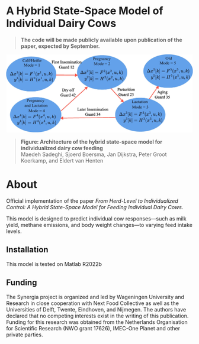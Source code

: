 # A Hybrid State-Space Model of Individual Dairy Cows
>**The code will be made publicly available upon publication of the paper, expected by September.**

![Hybrid model architecture](assets/hybrid.jpg "Hybrid model architecture")
> **Figure: Architecture of the hybrid state-space model for individualized dairy cow feeding**\
> Maedeh Sadeghi, Sjoerd Boersma, Jan Dijkstra, Peter Groot Koerkamp, and Eldert van Henten

# About
Official implementation of the paper *From Herd-Level to Individualized Control: A Hybrid State-Space Model for Feeding Individual Dairy Cows*.

This model is designed to predict individual cow responses—such as milk yield, methane emissions, and body weight changes—to varying feed intake levels.

## Installation
This model is tested on Matlab R2022b
<!-- 
## Citation
```
<<ADD CITATION IN BIBTEX FORMAT>>
```
-->

## Funding
The Synergia project is organized and led by Wageningen University and Research in close cooperation with Next Food Collective as well as the Universities of Delft, Twente, Eindhoven, and Nijmegen. The authors have declared that no competing interests exist in the writing of this publication. Funding for this research was obtained from the Netherlands Organisation for Scientific Research (NWO grant 17626), IMEC-One Planet and other private parties.
